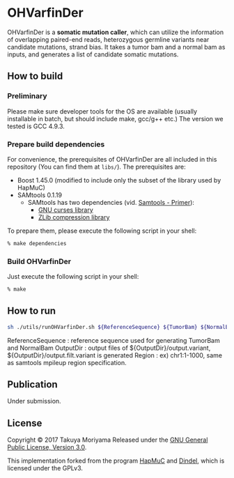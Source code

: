 OHVarfinDer
======================
OHVarfinDer is a **somatic mutation caller**, which can utilize the information of overlapping paired-end reads, heterozygous germline variants near candidate mutations, strand bias. It takes a tumor bam and a normal bam as inputs, and generates a list of candidate somatic mutations.

How to build
----------
### Preliminary ###
Please make sure developer tools for the OS are available (usually installable in batch, but should include make, gcc/g++ etc.) The version we tested is GCC 4.9.3.

### Prepare build dependencies ###
For convenience, the prerequisites of OHVarfinDer are all included in this repository (You can find them at `libs/`). The prerequisites are:
* Boost 1.45.0 (modified to include only the subset of the library used by HapMuC)
* SAMtools 0.1.19
    * SAMtools has two dependencies (vid. [Samtools - Primer](http://biobits.org/samtools_primer.html#InstallingSAMtools)):
        * [GNU curses library](http://www.gnu.org/software/ncurses/)
        * [ZLib compression library](http://zlib.net/)

To prepare them, please execute the following script in your shell:
```sh
% make dependencies
```

### Build OHVarfinDer ###
Just execute the following script in your shell:
```sh
% make
```

How to run
----------

```sh
sh ./utils/runOHVarfinDer.sh ${ReferenceSequence} ${TumorBam} ${NormalBam} ${OutputDir} ${Region}
```
ReferenceSequence  : reference sequence used for generating TumorBam and NormalBam
OutputDir : output files of ${OutputDir}/output.variant, ${OutputDir}/output.filt.variant is generated
Region : ex) chr1:1-1000, same as samtools mpileup region specification.


Publication
----------
Under submission.

License
----------
Copyright &copy; 2017 Takuya Moriyama
Released under the [GNU General Public License, Version 3.0][GPL].

This implementation forked from the program [HapMuC][hapmuc] and [Dindel][dindel], which is licensed under the GPLv3.

[GPL]: http://www.gnu.org/licenses/gpl.html
[dindel]: http://www.sanger.ac.uk/resources/software/dindel/
[hapmuc]: https://github.com/usuyama/hapmuc

